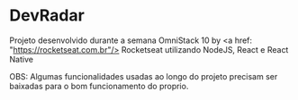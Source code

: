 # DevRadar
Projeto desenvolvido durante a semana OmniStack 10 by <a href: "https://rocketseat.com.br"/> Rocketseat </a> utilizando NodeJS, React e React Native
<p>OBS: Algumas funcionalidades usadas ao longo do projeto precisam ser baixadas para o bom funcionamento do proprio. </p>
